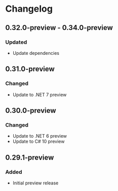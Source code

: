 # Changelog

## 0.32.0-preview - 0.34.0-preview
### Updated
- Update dependencies

## 0.31.0-preview
### Changed
- Update to .NET 7 preview

## 0.30.0-preview
### Changed
- Update to .NET 6 preview
- Update to C# 10 preview

## 0.29.1-preview
### Added
- Initial preview release